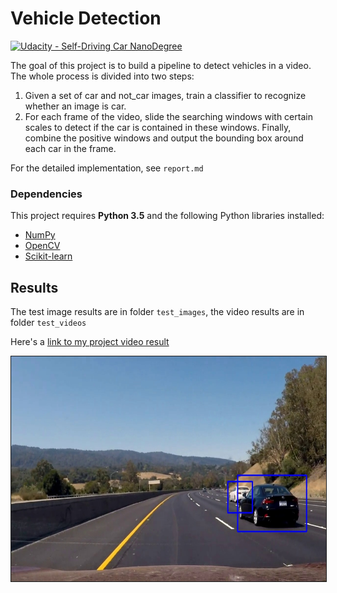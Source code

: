 # Vehicle Detection
[![Udacity - Self-Driving Car NanoDegree](https://s3.amazonaws.com/udacity-sdc/github/shield-carnd.svg)](http://www.udacity.com/drive)

The goal of this project is to build a pipeline to detect vehicles in a video. The whole process is divided into two steps:
1. Given a set of car and not_car images, train a classifier to recognize whether an image is car.
2. For each frame of the video, slide the searching windows with certain scales to detect if the car is contained in these windows. Finally, combine the positive windows and output the bounding box around each car in the frame.

For the detailed implementation, see `report.md`

### Dependencies

This project requires **Python 3.5** and the following Python libraries installed:

- [NumPy](http://www.numpy.org/)
- [OpenCV](http://opencv.org/)
- [Scikit-learn](http://scikit-learn.org/stable/)


## Results
The test image results are in folder `test_images`, the video results are in folder `test_videos`


Here's a [link to my project video result](./test_video/project_video_result.mp4)


<a href="http://www.youtube.com/watch?feature=player_embedded&v=30zLSV16T28
" target="_blank"><img src="./report_images/video_image.jpg"
alt="Video Track 1" width="640" height="360" border="1" /></a>
